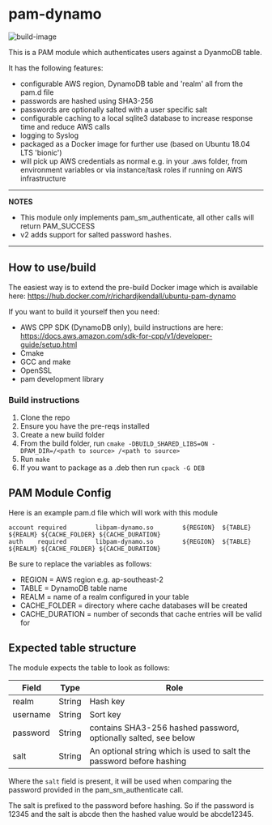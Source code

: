 # pam-dynamo

![build-image](https://github.com/richardjkendall/pam-dynamo/workflows/build-image/badge.svg)

This is a PAM module which authenticates users against a DyanmoDB table.

It has the following features:

* configurable AWS region, DynamoDB table and 'realm' all from the pam.d file
* passwords are hashed using SHA3-256
* passwords are optionally salted with a user specific salt
* configurable caching to a local sqlite3 database to increase response time and reduce AWS calls
* logging to Syslog
* packaged as a Docker image for further use (based on Ubuntu 18.04 LTS 'bionic')
* will pick up AWS credentials as normal e.g. in your .aws folder, from environment variables or via instance/task roles if running on AWS infrastructure

---
**NOTES**
* This module only implements pam_sm_authenticate, all other calls will return PAM_SUCCESS
* v2 adds support for salted password hashes.

---

## How to use/build
The easiest way is to extend the pre-build Docker image which is available here: https://hub.docker.com/r/richardjkendall/ubuntu-pam-dynamo

If you want to build it yourself then you need:

* AWS CPP SDK (DynamoDB only), build instructions are here: https://docs.aws.amazon.com/sdk-for-cpp/v1/developer-guide/setup.html
* Cmake
* GCC and make
* OpenSSL
* pam development library

### Build instructions

1. Clone the repo
2. Ensure you have the pre-reqs installed
3. Create a new build folder
4. From the build folder, run ``cmake -DBUILD_SHARED_LIBS=ON -DPAM_DIR=/<path to source> /<path to source>``
5. Run ``make``
6. If you want to package as a .deb then run ``cpack -G DEB``

## PAM Module Config
Here is an example pam.d file which will work with this module
```
account required        libpam-dynamo.so        ${REGION}  ${TABLE}  ${REALM} ${CACHE_FOLDER} ${CACHE_DURATION}
auth    required        libpam-dynamo.so        ${REGION}  ${TABLE}  ${REALM} ${CACHE_FOLDER} ${CACHE_DURATION}
```

Be sure to replace the variables as follows:

* REGION = AWS region e.g. ap-southeast-2
* TABLE = DynamoDB table name
* REALM = name of a realm configured in your table
* CACHE_FOLDER = directory where cache databases will be created
* CACHE_DURATION = number of seconds that cache entries will be valid for

## Expected table structure
The module expects the table to look as follows:

| Field | Type | Role |
|---|---|---|
|realm|String|Hash key|
|username|String|Sort key|
|password|String|contains SHA3-256 hashed password, optionally salted, see below|
|salt|String|An optional string which is used to salt the password before hashing

Where the `salt` field is present, it will be used when comparing the password provided in the pam_sm_authenticate call.

The salt is prefixed to the password before hashing.  So if the password is 12345 and the salt is abcde then the hashed value would be abcde12345.

